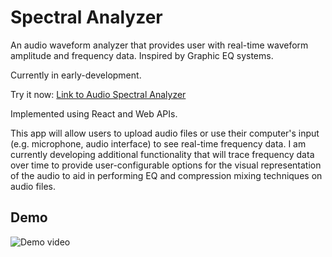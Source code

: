 # Spectral Analyzer

An audio waveform analyzer that provides user with real-time waveform amplitude and frequency data. Inspired by Graphic EQ systems.

Currently in early-development.

Try it now: [Link to Audio Spectral Analyzer](https://djbartolini.github.io/spectral-analyzer/)

Implemented using React and Web APIs.

This app will allow users to upload audio files or use their computer's input (e.g. microphone, audio interface) to see real-time frequency data. I am currently developing additional functionality that will trace frequency data over time to provide user-configurable options for the visual representation of the audio to aid in performing EQ and compression mixing techniques on audio files.

## Demo
![Demo video](public/images/analyzer-color-demo.gif)
